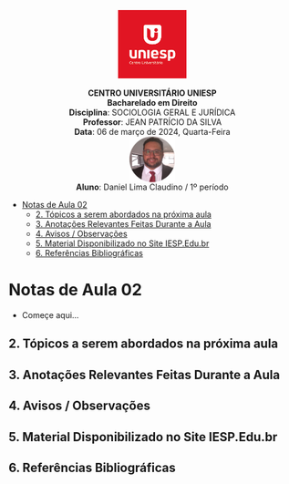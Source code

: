 <div align="center">

<p align="center"><img height="120" src="../../../figuras/LOGO_UNIESP.png"> </p>

<p align="center"><b>CENTRO UNIVERSITÁRIO UNIESP</b><br>
<b>Bacharelado em Direito</b><br>
<b>Disciplina</b>: SOCIOLOGIA GERAL E JURÍDICA<br>
<b>Professor</b>: JEAN PATRÍCIO DA SILVA<br>
<b>Data</b>: 06 de março de 2024, Quarta-Feira<br>
<img align="center" src="../../../figuras/FOTO_PERFIL_DANIEL_CLAUDINO_2023.png" width="80"><br>
<b>Aluno</b>: Daniel Lima Claudino / 1º período<br>
 </p>
</div>

<!-- TOC updateonsave:false -->

- [Notas de Aula 02](#notas-de-aula-02)
  - [2. Tópicos a serem abordados na próxima aula](#2-tópicos-a-serem-abordados-na-próxima-aula)
  - [3. Anotações Relevantes Feitas Durante a Aula](#3-anotações-relevantes-feitas-durante-a-aula)
  - [4. Avisos / Observações](#4-avisos--observações)
  - [5. Material Disponibilizado no Site IESP.Edu.br](#5-material-disponibilizado-no-site-iespedubr)
  - [6. Referências Bibliográficas](#6-referências-bibliográficas)

<!-- /TOC -->

# Notas de Aula 02

- Começe aqui...

## 2. Tópicos a serem abordados na próxima aula

## 3. Anotações Relevantes Feitas Durante a Aula

## 4. Avisos / Observações

## 5. Material Disponibilizado no Site IESP.Edu.br

## 6. Referências Bibliográficas

